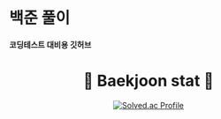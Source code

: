 # 백준 풀이 

#### 코딩테스트 대비용 깃허브

<div align=center><h1> 👯 Baekjoon stat 👯 </h1></div>

<div align=center>
  
[![Solved.ac Profile](http://mazassumnida.wtf/api/generate_badge?boj=chlrlqja2010)](https://solved.ac/chlrlqja2010)<br/>
  
</div>
